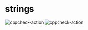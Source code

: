 # strings
![cppcheck-action](https://github.com/stepin104556/strings/workflows/cppcheck-action/badge.svg?branch=master)
![cppcheck-action](https://github.com/stepin104556/strings/workflows/cppcheck-action/badge.svg)
